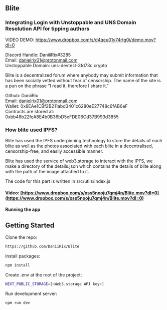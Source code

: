 ## Blite

### Integrating Login with Unstoppable and UNS Domain Resolution API for tipping authors

VIDEO DEMO: https://www.dropbox.com/s/d4qeu01y74rtg0i/demo.mov?dl=0

Discord Handle: DaniiiRix#3285<br />
Email: danielrix01@protonmail.com<br />
Unstoppable Domain: uns-devtest-3fd73c.crypto

Blite is a decentralized forum where anybody may submit information that has been socially vetted without fear of censorship. The name of the site is a pun on the phrase "I read it, therefore I share it."

Github: DaniiRix <br/>
Email: danielrix01@protonmail.com <br/>
Wallet: 0x8EAe1CBf2B211abd3401c6280eE27748c6fAB6eF <br/>
Contracts are stored at: 0xbb48b22feA8E4b0B36bD5eFDE06Cd37B993d3855

### How blite used IPFS?

Blite has used the IPFS underpinning technology to store the details of each blite as well as the photos associated with each blite in a decentralised, censorship-free, and easily accessible manner.

Blite has used the service of web3.storage to interact with the IPFS, we make a directory of the details.json which contains the details of blite along with the path of the image attached to it.

The code for this part is written in src/utils/index.js

#### Video: [https://www.dropbox.com/s/xss5nooju7qmj4n/Blite.mov?dl=0](https://www.dropbox.com/s/xss5nooju7qmj4n/Blite.mov?dl=0)

#### Running the app

## Getting Started

Clone the repo:

```bash
https://github.com/DaniiRix/Blite
```

Install packages:

```bash
npm install
```

Create .env at the root of the project:

```bash
NEXT_PUBLIC_STORAGE=[<Web3.storage API key>]
```

Run development server:

```bash
npm run dev
```
